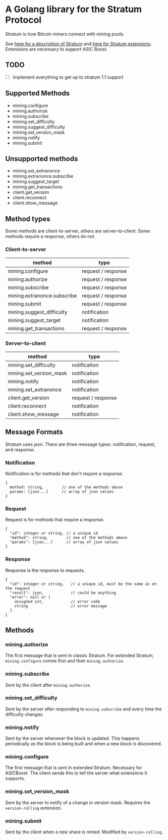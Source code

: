 # A Golang library for the Stratum Protocol

Stratum is how Bitcoin miners connect with mining pools.

See [here for a description of Stratum](https://web.archive.org/web/20210224235216/https://braiins.com/stratum-v1/docs)
and
[here for Stratum extensions](https://github.com/slushpool/stratumprotocol/blob/master/stratum-extensions.mediawiki).
Extensions are necessary to support ASIC Boost.

## TODO
- [ ] Implement everything to get up to stratum 1.1 support

## Supported Methods

* mining.configure
* mining.authorize
* mining.subscribe
* mining.set_difficulty
* mining.suggest_difficulty
* mining.set_version_mask
* mining.notify
* mining.submit

## Unsupported methods

* mining.set_extranonce
* mining.extranonce.subscribe
* mining.suggest_target
* mining.get_transactions
* client.get_version
* client.reconnect
* client.show_message

## Method types

Some methods are client-to-server, others are server-to-client. Some methods
require a response, others do not.

### Client-to-server

| method                      | type               |
|-----------------------------|--------------------|
| mining.configure            | request / response |
| mining.authorize            | request / response |
| mining.subscribe            | request / response |
| mining.extranonce.subscribe | request / response |
| mining.submit               | request / response |
| mining.suggest_difficulty   |       notification |
| mining.suggest_target       |       notification |
| mining.get_transactions     | request / response |

### Server-to-client

| method                    | type               |
|---------------------------|--------------------|
| mining.set_difficulty     |       notification |
| mining.set_version_mask   |       notification |
| mining.notify             |       notification |
| mining.set_extranonce     |       notification |
| client.get_version        | request / response |
| client.reconnect          |       notification |
| client.show_message       |       notification |

## Message Formats

Stratum uses json. There are three message types: notification, request, and response.

### Notification

Notification is for methods that don't require a response.

```
{
  method: string,        // one of the methods above
  params: [json...]      // array of json values
}
```

### Request

Request is for methods that require a response.

```
{
  "id": integer or string, // a unique id
  "method": string,        // one of the methods above
  "params": [json...]      // array of json values
}
```

### Response

Response is the response to requests.

```
{
  "id": integer or string,   // a unique id, must be the same as on the request
  "result": json,            // could be anything
  "error": null or [
    unsigned int,            // error code
    string                   // error message
  ]
}
```

## Methods

### mining.authorize

The first message that is sent in classic Stratum. For extended Stratum,
`mining.configure` comes first and then `mining.authorize`.

### mining.subscribe

Sent by the client after `mining.authorize`.

### mining.set_difficulty

Sent by the server after responding to `mining.subscribe` and every time
the difficulty changes.

### mining.notify

Sent by the server whenever the block is updated. This happens periodically
as the block is being built and when a new block is discovered.

### mining.configure

The first message that is sent in extended Stratum. Necessary for ASICBoost.
The client sends this to tell the server what extensions it supports.

### mining.set_version_mask

Sent by the server to notify of a change in version mask. Requires the
`version-rolling` extension.

### mining.submit

Sent by the client when a new share is mined. Modified by `version-rolling`.
